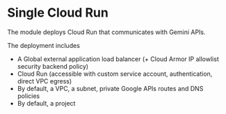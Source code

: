 # Single Cloud Run

The module deploys Cloud Run that communicates with Gemini APIs.

The deployment includes

- A Global external application load balancer (+ Cloud Armor IP allowlist security backend policy)
- Cloud Run (accessible with custom service account, authentication, direct VPC egress)
- By default, a VPC, a subnet, private Google APIs routes and DNS policies
- By default, a project
